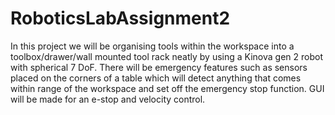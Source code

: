 # RoboticsLabAssignment2

In this project we will be organising tools within the workspace into a toolbox/drawer/wall mounted tool rack neatly by using a Kinova gen 2 robot with spherical 7 DoF.
There will be emergency features such as sensors placed on the corners of a table which will detect anything that comes within range of the workspace and set off the emergency stop function. GUI will be made for an e-stop and velocity control. 
